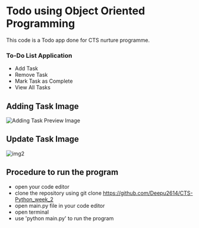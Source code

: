 # Todo using Object Oriented Programming

This code is a Todo app done for CTS nurture programme.

### To-Do List Application

- Add Task
- Remove Task
- Mark Task as Complete
- View All Tasks
  
## Adding Task Image
![Adding Task Preview Image](https://github.com/Deepu2614/CTS-Python_week_2/assets/97432229/a455c081-9c6a-4bcc-a39c-117e5285cc6d)

## Update Task Image
![img2](https://github.com/Deepu2614/CTS-Python_week_2/assets/97432229/8cd57610-07fb-48f2-8d40-ec2bce761634)

## Procedure to run the program
- open your code editor
- clone the repository using git clone https://github.com/Deepu2614/CTS-Python_week_2
- open main.py file in your code editor
- open terminal
- use 'python main.py' to run the program
